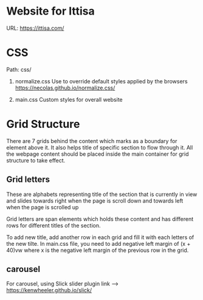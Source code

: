 # Website for Ittisa

URL: https://ittisa.com/

# CSS

Path: css/

1. normalize.css
   Use to override default styles applied by the browsers
   https://necolas.github.io/normalize.css/

2. main.css
   Custom styles for overall website

# Grid Structure

There are 7 grids behind the content which marks as a boundary for element above it. It also helps title of specific section to flow through it. All the webpage content should be placed inside the main container for grid structure to take effect.

## Grid letters

These are alphabets representing title of the section that is currently in view and slides towards right when the page is scroll down and towards left when the page is scrolled up

Grid letters are span elements which holds these content and has different rows for different titles of the section.

To add new title, add another row in each grid and fill it with each letters of the new tilte. In main.css file, you need to add negative left margin of (x + 40)vw where x is the negative left margin of the previous row in the grid.


## carousel

For carousel, using Slick slider plugin
link --> https://kenwheeler.github.io/slick/